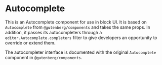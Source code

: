 # Autocomplete

This is an Autocomplete component for use in block UI. It is based on `Autocomplete` from `@gutenberg/components` and takes the same props. In addition, it passes its autocompleters through a `editor.Autocomplete.completers` filter to give developers an opportunity to override or extend them.

The autocompleter interface is documented with the original `Autocomplete` component in `@gutenberg/components`.
